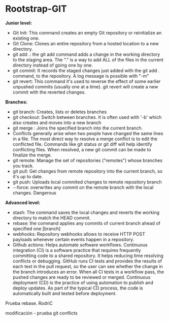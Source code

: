 # Rootstrap-GIT
**Junior level:**
- Git Init: This command creates an empty Git repository or reinitialize an existing one.
- Git Clone: Clones an entire repository from a hosted location to a new directory.
- git add .: the git add command adds a change in the working directory to the staging area. The "." is a way to add ALL of the files in the current directory instead of going one by one.
- git commit: It records the staged changes just added with the git add . command, to the repository. A log message is possible with "-m"
- git revert: This command it's used to reverse the effect of some earlier unpushed commits (usually one at a time). git revert <commit> will create a new commit with the reverted changes.

**Branches:** 
- git branch: Creates, lists or deletes branches
- git checkout: Switch between branches. It is often used with '-b' which also creates and moves into a new branch
- git merge <branch>: Joins the specified branch into the current branch.
- Conflicts generally arise when two people have changed the same lines in a file. The most direct way to resolve a merge conflict is to edit the conflicted file. Commands like git status or git diff will help identify conflicting files. When resolved, a new git commit can be made to finalize the merge.
- git remote: Manage the set of repositories ("remotes") whose branches you track. 
- git pull: Get changes from remote repository into the current branch, so it's up to date.
- git push: Uploads local commited changes to remote repository branch
- --force: overwrites any commit on the remote branch with the local changes. Dangerous

**Advanced level:**
- stash: The command saves the local changes and reverts the working directory to match the HEAD commit.
- rebase: the command applies any commits of current branch ahead of specified one [branch]
- webhooks: Repository webhooks allows to receive HTTP POST payloads whenever certain events happen in a repository.
- Github actions: Helps automate software workflows. Continuous integration (CI) is a software practice that requires frequently committing code to a shared repository. It helps reducing time resolving conflicts or debugging. GitHub runs CI tests and provides the results of each test in the pull request, so the user can see whether the change in the branch introduces an error. When all CI tests in a workflow pass, the pushed changes are ready to be reviewed or merged. Continuous deployment (CD) is the practice of using automation to publish and deploy updates. As part of the typical CD process, the code is automatically built and tested before deployment. 

Prueba rebase. RodriC

modificación - prueba git conflicts
